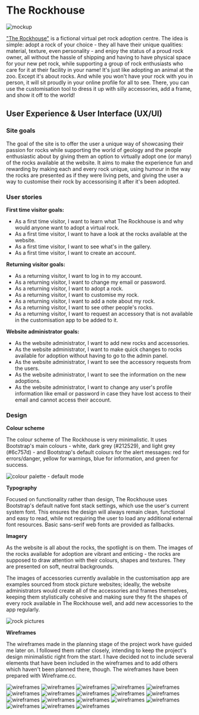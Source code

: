 # The Rockhouse

![mockup](media/readme/mockup.jpg "A mockup picture for The Rockhouse project.")

["The Rockhouse"](https://github.com/Shirral/The-Rockhouse) is a fictional virtual pet rock adoption centre. The idea is simple: adopt a rock of your choice - they all have their unique qualities: material, texture, even personality - and enjoy the status of a proud rock owner, all without the hassle of shipping and having to have physical space for your new pet rock, while supporting a group of rock enthusiasts who care for it at their facility in your name! It's just like adopting an animal at the zoo. Except it's about rocks. And while you won't have your rock with you in person, it will sit proudly in your online profile for all to see. There, you can use the customisation tool to dress it up with silly accessories, add a frame, and show it off to the world!

## User Experience & User Interface (UX/UI)

### Site goals

The goal of the site is to offer the user a unique way of showcasing their passion for rocks while supporting the world of geology and the people enthusiastic about by giving them an option to virtually adopt one (or many) of the rocks available at the website. It aims to make the experience fun and rewarding by making each and every rock unique, using humour in the way the rocks are presented as if they were living pets, and giving the user a way to customise their rock by accessorising it after it's been adopted.

### User stories

**First time visitor goals:**

* As a first time visitor, I want to learn what The Rockhouse is and why would anyone want to adopt a virtual rock.
* As a first time visitor, I want to have a look at the rocks available at the website.
* As a first time visitor, I want to see what's in the gallery.
* As a first time visitor, I want to create an account.

**Returning visitor goals:**

* As a returning visitor, I want to log in to my account.
* As a returning visitor, I want to change my email or password.
* As a returning visitor, I want to adopt a rock.
* As a returning visitor, I want to customise my rock.
* As a returning visitor, I want to add a note about my rock.
* As a returning visitor, I want to see other people's rocks.
* As a returning visitor, I want to request an accessory that is not available in the customisation app to be added to it.
 
**Website administrator goals:**

* As the website administrator, I want to add new rocks and accessories.
* As the website administrator, I want to make quick changes to rocks available for adoption without having to go to the admin panel.
* As the website administrator, I want to see the accessory requests from the users.
* As the website administrator, I want to see the information on the new adoptions. 
* As the website administrator, I want to change any user's profile information like email or password in case they have lost access to their email and cannot access their account. 

### Design

**Colour scheme**

The colour scheme of The Rockhouse is very minimalistic. It uses Bootstrap's main colours - white, dark grey (#212529), and light grey (#6c757d) - and Bootstrap's default colours for the alert messages: red for errors/danger, yellow for warnings, blue for information, and green for success.

![colour palette - default mode](media/readme/palette.png "A colour palette for the interface elements.")

**Typography**

Focused on functionality rather than design, The Rockhouse uses Bootstrap's default native font stack settings, which use the user's current system font. This ensures the design will always remain clean, functional and easy to read, while not requiring the user to load any additional external font resources. Basic sans-serif web fonts are provided as fallbacks.

**Imagery**

As the website is all about the rocks, the spotlight is on them. The images of the rocks available for adoption are vibrant and enticing - the rocks are supposed to draw attention with their colours, shapes and textures. They are presented on soft, neutral backgrounds.

The images of accessories currently available in the customisation app are examples sourced from stock picture websites; ideally, the website administrators would create all of the accessories and frames themselves, keeping them stylistically cohesive and making sure they fit the shapes of every rock available in The Rockhouse well, and add new accessories to the app regularly.

![rock pictures](media/readme/rocks.png "Pictures of the rocks.")

**Wireframes**

The wireframes made in the planning stage of the project work have guided me later on. I followed them rather closely, intending to keep the project's design minimalistic right from the start. I have decided not to include several elements that have been included in the wireframes and to add others which haven't been planned there, though. The wireframes have been prepared with Wireframe.cc.

![wireframes](media/readme/wireframes-homepage.png "Wireframe of the homepage: desktop view.")
![wireframes](media/readme/wireframes-homepage-mobile.png "Wireframe of the homepage: mobile view.")
![wireframes](media/readme/wireframes-gallery.png "Wireframe of the gallery page: desktop view.")
![wireframes](media/readme/wireframes-gallery-mobile.png "Wireframe of the gallery page: mobile view.")
![wireframes](media/readme/wireframes-profile.png "Wireframe of the user profile page: desktop view.")
![wireframes](media/readme/wireframes-profile-mobile.png "Wireframe of the user profile page: mobile view.")
![wireframes](media/readme/wireframes-rockprofile.png "Wireframe of the rock profile page: desktop view.")
![wireframes](media/readme/wireframes-rockprofile-mobile.png "Wireframe of the rock profile page: mobile view.")
![wireframes](media/readme/wireframes-adoption-confirm.png "Wireframe of the adoption confirmation page: desktop view.")
![wireframes](media/readme/wireframes-adoption-confirm-mobile.png "Wireframe of the adoption confirmation page: mobile view.")
![wireframes](media/readme/wireframes-adoption-form.png "Wireframe of the adoption form page: desktop view.")
![wireframes](media/readme/wireframes-adoption-form-mobile.png "Wireframe of the adoption form page: mobile view.")
![wireframes](media/readme/wireframes-about.png "Wireframe of the about page: desktop view.")
![wireframes](media/readme/wireframes-about-mobile.png "Wireframe of the about page: mobile view.")
![wireframes](media/readme/wireframes-customisation.png "Wireframe of the customisation page: desktop view.")
![wireframes](media/readme/wireframes-customisation-mobile.png "Wireframe of the customisation page: mobile view.")
![wireframes](media/readme/wireframes-accessory-request.png "Wireframe of the accessory request page: desktop view.")
![wireframes](media/readme/wireframes-accessory-request-mobile.png "Wireframe of the accessory request page: mobile view.")

